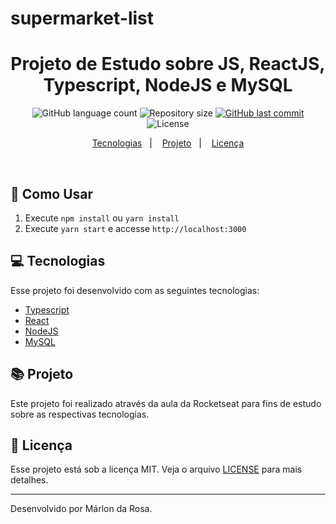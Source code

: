 # supermarket-list
<h1 align="center">
  Projeto de Estudo sobre JS, ReactJS, Typescript, NodeJS e MySQL
</h1>
<p align="center">
  <img alt="GitHub language count" src="https://img.shields.io/github/languages/count/marlon-developer/supermarket-list">

  <img alt="Repository size" src="https://img.shields.io/github/repo-size/marlon-developer/supermarket-list">
  
  <a href="https://github.com/marlon-developer/supermarket-list/commits/master">
    <img alt="GitHub last commit" src="https://img.shields.io/github/last-commit/marlon-developer/supermarket-list">
  </a>

  <img alt="License" src="https://img.shields.io/badge/license-MIT-brightgreen">
</p>

<p align="center">
  <a href="#computer-tecnologias">Tecnologias</a>&nbsp;&nbsp;&nbsp;|&nbsp;&nbsp;&nbsp;
  <a href="#books-projeto">Projeto</a>&nbsp;&nbsp;&nbsp;|&nbsp;&nbsp;&nbsp;
  <a href="#memo-licença">Licença</a>
</p>

<br>

<!-- <p align="center">
  <img alt="Frontend" src="https://github.com/marlon-developer/supermarket-list/blob/master/src/assets/Screenshot.png" width="100%">
</p> -->

## :scroll: Como Usar

1. Execute ``` npm install ``` ou ``` yarn install ```
2. Execute ``` yarn start ``` e accesse ``` http://localhost:3000 ```

## :computer: Tecnologias

Esse projeto foi desenvolvido com as seguintes tecnologias:

- [Typescript](https://www.typescriptlang.org/)
- [React](https://reactjs.org)
- [NodeJS](https://nodejs.org/en/)
- [MySQL](https://www.mysql.com/)

## :books: Projeto

Este projeto foi realizado através da aula da Rocketseat para fins de estudo sobre as respectivas tecnologias.


## :memo: Licença

Esse projeto está sob a licença MIT. Veja o arquivo [LICENSE](LICENSE.md) para mais detalhes.

---

Desenvolvido por Márlon da Rosa. 
